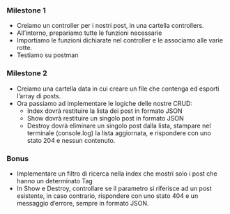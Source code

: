 ### Milestone 1
- Creiamo un controller per i nostri post, in una cartella controllers.
- All’interno, prepariamo tutte le funzioni necessarie 
- Importiamo le funzioni dichiarate nel controller e le associamo alle varie rotte.
- Testiamo su postman 


### Milestone 2 
- Creiamo una cartella data  in cui creare un file che contenga ed esporti l’array di posts.
- Ora passiamo ad implementare le logiche delle nostre CRUD:
  - Index dovrà restituire la lista dei post in formato JSON
  - Show dovrà restituire un singolo post in formato JSON
  - Destroy dovrà eliminare un singolo post dalla lista, stampare nel terminale (console.log) la lista aggiornata, e rispondere con uno stato 204 e nessun contenuto.


### Bonus 
- Implementare un filtro di ricerca nella index che mostri solo i post che hanno un determinato Tag
- In Show e Destroy, controllare se il parametro si riferisce ad un post esistente, in caso contrario, rispondere con uno stato 404 e un messaggio d’errore, sempre in formato JSON.